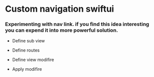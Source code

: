 # Custom navigation swiftui


### Experimenting with nav link. if you find this idea interesting you can expend it into more powerful solution.


- Define sub view
- Define routes
- Define view modifire

- Apply modifire
